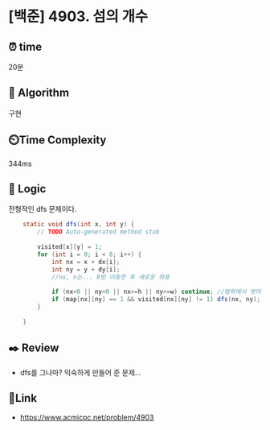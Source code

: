 # [백준] 4903. 섬의 개수 
 
## ⏰  **time**
20분 

## :pushpin: **Algorithm**
구현

## ⏲️**Time Complexity**
344ms

## :round_pushpin: **Logic**
전형적인 dfs 문제이다.
```java
	static void dfs(int x, int y) {
		// TODO Auto-generated method stub
		
		visited[x][y] = 1;
		for (int i = 0; i < 8; i++) {
			int nx = x + dx[i];
			int ny = y + dy[i];
			//nx, n는... 8방 이동한 후 새로운 좌표 
			
			if (nx<0 || ny<0 || nx>=h || ny>=w) continue; //범위에서 벗어날 시 그냥 넘어가기
			if (map[nx][ny] == 1 && visited[nx][ny] != 1) dfs(nx, ny); 
		}
		
	}
```


## :black_nib: **Review**
- dfs를 그나마? 익숙하게 만들어 준 문제... 

## 📡**Link**
- https://www.acmicpc.net/problem/4903 
